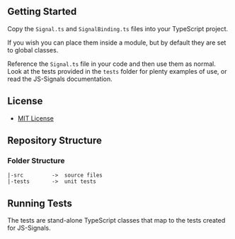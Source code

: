 ## Getting Started ##

Copy the `Signal.ts` and `SignalBinding.ts` files into your TypeScript project.

If you wish you can place them inside a module, but by default they are set to global classes.

Reference the `Signal.ts` file in your code and then use them as normal. Look at the tests provided in the `tests` folder for plenty examples of use, or read the JS-Signals documentation.

## License ##

 * [MIT License](http://www.opensource.org/licenses/mit-license.php)


## Repository Structure ##

### Folder Structure ###

    |-src         ->  source files
    |-tests       ->  unit tests

## Running Tests ##

The tests are stand-alone TypeScript classes that map to the tests created for JS-Signals.
